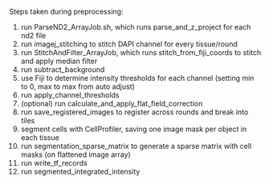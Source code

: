 Steps taken during preprocessing:

1. run ParseND2_ArrayJob.sh, which runs parse_and_z_project for each nd2 file
2. run imagej_stitching to stitch DAPI channel for every tissue/round
3. run StitchAndFilter_ArrayJob, which runs stitch_from_fiji_coords to stitch and apply median filter
4. run subtract_background
5. use Fiji to determine intensity thresholds for each channel (setting min to 0, max to max from auto adjust)
6. run apply_channel_thresholds
7. (optional) run calculate_and_apply_flat_field_correction
8. run save_registered_images to register across rounds and break into tiles
9. segment cells with CellProfiler, saving one image mask per object in each tissue
10. run segmentation_sparse_matrix to generate a sparse matrix with cell masks (on flattened image array)
11. run write_tf_records
12. run segmented_integrated_intensity
